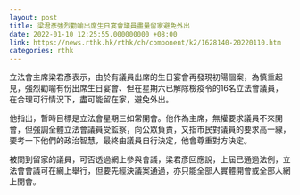 ```yaml
---
layout: post
title: 梁君彥強烈勸喻出席生日宴會議員盡量留家避免外出
date: 2022-01-10 12:25:55.000000000 +08:00
link: https://news.rthk.hk/rthk/ch/component/k2/1628140-20220110.htm
categories: rthk
---
```


立法會主席梁君彥表示，由於有議員出席的生日宴會再發現初陽個案，為慎重起見，強烈勸喻有份出席生日宴會、但在星期六已解除檢疫令的16名立法會議員，在合理可行情況下，盡可能留在家，避免外出。

他指出，暫時目標是立法會星期三如常開會。他作為主席，無權要求議員不來開會，但強調全體立法會議員受監察，向公眾負責，又指市民對議員的要求高一線，要考一下他們的政治智慧，最終由議員自行決定，他會尊重對方決定。

被問到留家的議員，可否透過網上參與會議，梁君彥回應說，上屆已通過法例，立法會會議可在網上舉行，但要先經決議案通過，亦只能全部人實體開會或全部人網上開會。
